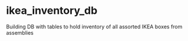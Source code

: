 # ikea_inventory_db
Building DB with tables to hold inventory of all assorted IKEA boxes from assemblies
